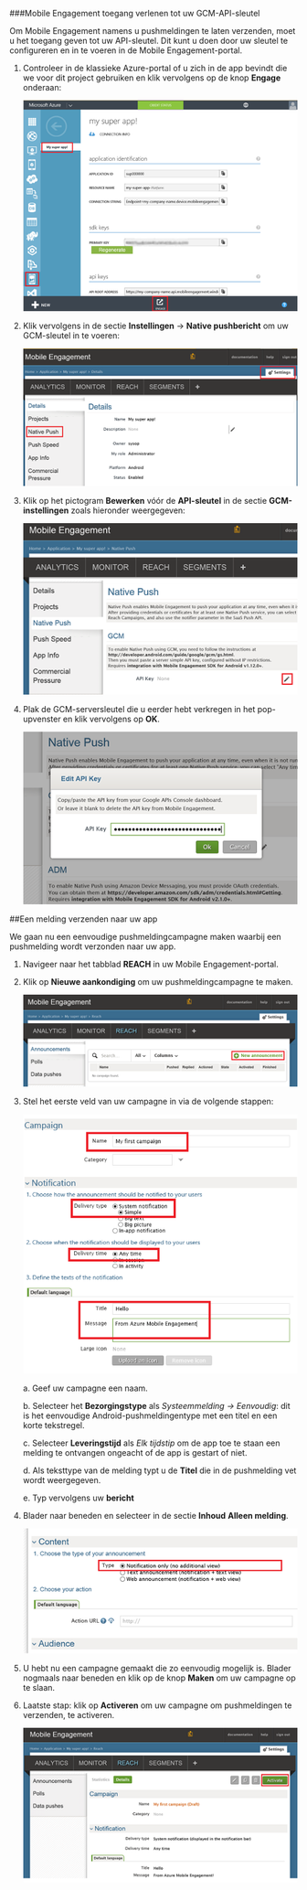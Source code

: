 ###Mobile Engagement toegang verlenen tot uw GCM-API-sleutel

Om Mobile Engagement namens u pushmeldingen te laten verzenden, moet u het toegang geven tot uw API-sleutel. Dit kunt u doen door uw sleutel te configureren en in te voeren in de Mobile Engagement-portal.

1. Controleer in de klassieke Azure-portal of u zich in de app bevindt die we voor dit project gebruiken en klik vervolgens op de knop **Engage** onderaan:

    ![](./media/mobile-engagement-android-send-push/engage-button.png)

2. Klik vervolgens in de sectie **Instellingen** -> **Native pushbericht** om uw GCM-sleutel in te voeren:

    ![](./media/mobile-engagement-android-send-push/engagement-portal.png)

3. Klik op het pictogram **Bewerken** vóór de **API-sleutel** in de sectie **GCM-instellingen** zoals hieronder weergegeven:

    ![](./media/mobile-engagement-android-send-push/native-push-settings.png)

4. Plak de GCM-serversleutel die u eerder hebt verkregen in het pop-upvenster en klik vervolgens op **OK**.

    ![](./media/mobile-engagement-android-send-push/api-key.png)

##<a id="send"></a>Een melding verzenden naar uw app

We gaan nu een eenvoudige pushmeldingcampagne maken waarbij een pushmelding wordt verzonden naar uw app.

1. Navigeer naar het tabblad **REACH** in uw Mobile Engagement-portal.

2. Klik op **Nieuwe aankondiging** om uw pushmeldingcampagne te maken.

    ![](./media/mobile-engagement-android-send-push/new-announcement.png)

3. Stel het eerste veld van uw campagne in via de volgende stappen:

    ![](./media/mobile-engagement-android-send-push/campaign-first-params.png)

    a. Geef uw campagne een naam.

    b. Selecteer het **Bezorgingstype** als *Systeemmelding -> Eenvoudig*: dit is het eenvoudige Android-pushmeldingentype met een titel en een korte tekstregel.

    c. Selecteer **Leveringstijd** als *Elk tijdstip* om de app toe te staan een melding te ontvangen ongeacht of de app is gestart of niet.

    d. Als teksttype van de melding typt u de **Titel** die in de pushmelding vet wordt weergegeven.

    e. Typ vervolgens uw **bericht**

4. Blader naar beneden en selecteer in de sectie **Inhoud** **Alleen melding**.

    ![](./media/mobile-engagement-android-send-push/campaign-content.png)

5. U hebt nu een campagne gemaakt die zo eenvoudig mogelijk is. Blader nogmaals naar beneden en klik op de knop **Maken** om uw campagne op te slaan.

6. Laatste stap: klik op **Activeren** om uw campagne om pushmeldingen te verzenden, te activeren.

    ![](./media/mobile-engagement-android-send-push/campaign-activate.png)


<!--HONumber=Jun16_HO2-->


